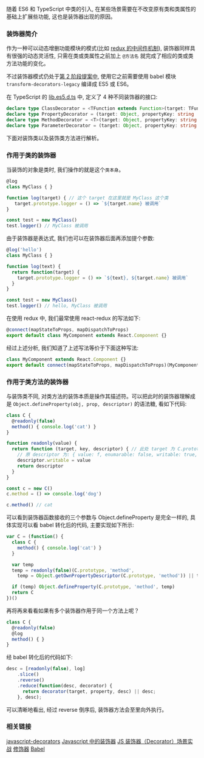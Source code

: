 <!--
abbrlink: 396wjsh1
-->

随着 ES6 和 TypeScript 中类的引入, 在某些场景需要在不改变原有类和类属性的基础上扩展些功能, 这也是装饰器出现的原因。

<!--more-->

### 装饰器简介

作为一种可以动态增删功能模块的模式(比如 [redux 的中间件机制](https://github.com/MuYunyun/blog/issues/15)), 装饰器同样具有很强的动态灵活性, 只需在类或类属性之前加上 `@方法名` 就完成了相应的类或类方法功能的变化。

不过装饰器模式仍处于[第 2 阶段提案中](https://github.com/tc39/proposal-decorators), 使用它之前需要使用 babel 模块 `transform-decorators-legacy` 编译成 ES5 或 ES6。

在 TypeScript 的 [lib.es5.d.ts](https://github.com/Microsoft/TypeScript/blob/c48662c891ce810f5627a0f6a8594049cccceeb5/lib/lib.es5.d.ts#L1291) 中, 定义了 4 种不同装饰器的接口:

```ts
declare type ClassDecorator = <TFunction extends Function>(target: TFunction) => TFunction | void;
declare type PropertyDecorator = (target: Object, propertyKey: string | symbol) => void;
declare type MethodDecorator = <T>(target: Object, propertyKey: string | symbol, descriptor: TypedPropertyDescriptor<T>) => TypedPropertyDescriptor<T> | void;
declare type ParameterDecorator = (target: Object, propertyKey: string | symbol, parameterIndex: number) => void;
```

下面对装饰类以及装饰类方法进行解析。

### 作用于类的装饰器

当装饰的对象是类时, 我们操作的就是这个`类本身`。

```js
@log
class MyClass { }

function log(target) { // 这个 target 在这里就是 MyClass 这个类
   target.prototype.logger = () => `${target.name} 被调用`
}

const test = new MyClass()
test.logger() // MyClass 被调用
```

由于装饰器是表达式, 我们也可以在装饰器后面再添加提个参数:

```js
@log('hello')
class MyClass { }

function log(text) {
  return function(target) {
    target.prototype.logger = () => `${text}, ${target.name} 被调用`
  }
}

const test = new MyClass()
test.logger() // hello, MyClass 被调用
```

在使用 redux 中, 我们最常使用 react-redux 的写法如下:

```js
@connect(mapStateToProps, mapDispatchToProps)
export default class MyComponent extends React.Component {}
```

经过上述分析, 我们知道了上述写法等价于下面这种写法:

```js
class MyComponent extends React.Component {}
export default connect(mapStateToProps, mapDispatchToProps)(MyComponent)
```

### 作用于类方法的装饰器

与装饰类不同, 对类方法的装饰本质是操作其描述符。可以把此时的装饰器理解成是 `Object.defineProperty(obj, prop, descriptor)` 的语法糖, 看如下代码:

```js
class C {
  @readonly(false)
  method() { console.log('cat') }
}

function readonly(value) {
  return function (target, key, descriptor) { // 此处 target 为 C.prototype; key 为 method;
    // 原 descriptor 为: { value: f, enumarable: false, writable: true, configurable: true }
    descriptor.writable = value
    return descriptor
  }
}

const c = new C()
c.method = () => console.log('dog')

c.method() // cat
```

可以看到装饰器函数接收的三个参数与 Object.defineProperty 是完全一样的, 具体实现可以看 babel 转化后的代码, 主要实现如下所示:

```js
var C = (function() {
  class C {
    method() { console.log('cat') }
  }

  var temp
  temp = readonly(false)(C.prototype, 'method',
    temp = Object.getOwnPropertyDescriptor(C.prototype, 'method')) || temp // 通过 Object.getOwnPropertyDescriptor 获取到描述符传入到装饰器函数中

  if (temp) Object.defineProperty(C.prototype, 'method', temp)
  return C
})()
```

再将再来看看如果有多个装饰器作用于同一个方法上呢？

```js
class C {
  @readonly(false)
  @log
  method() { }
}
```

经 babel 转化后的代码如下:

```js
desc = [readonly(false), log]
    .slice()
    .reverse()
    .reduce(function(desc, decorator) {
      return decorator(target, property, desc) || desc;
    }, desc);
```

可以清晰地看出, 经过 reverse 倒序后, 装饰器方法会至里向外执行。

### 相关链接

[javascript-decorators](https://github.com/wycats/javascript-decorators)
[Javascript 中的装饰器](https://aotu.io/notes/2016/10/24/decorator/index.html)
[JS 装饰器（Decorator）场景实战](https://juejin.im/post/59f1c484f265da431c6f8940)
[修饰器](http://es6.ruanyifeng.com/#docs/decorator#%E6%96%B9%E6%B3%95%E7%9A%84%E4%BF%AE%E9%A5%B0)
[Babel](http://babeljs.io)
